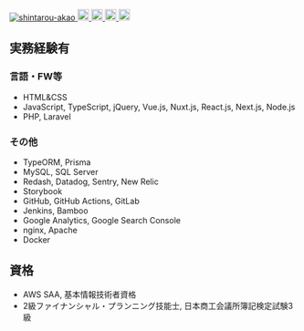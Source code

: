 <p align="left"> 
  <a href="https://github.com/shintarou-akao/shintarou-akao/">
    <img src="https://komarev.com/ghpvc/?username=shintarou-akao" alt="shintarou-akao" />
  </a>
  <a href="https://github.com/shintarou-akao">
    <img height="20" src="https://img.shields.io/github/followers/shintarou-akao?label=follow&logo=github&style=flat" />
  </a>
  <a href="http://qiita.com/shintarou-akao">
    <img height="20" src="https://qiita-badge.apiapi.app/s/shintarou-akao/posts.svg" />
  </a>
  <a href="https://qiita.com/shintarou-akao/contributions">
    <img height="20" src="https://qiita-badge.apiapi.app/s/shintarou-akao/contributions.svg" />
  </a>
  <a href="https://www.codewars.com/users/shintaro-akao">
    <img height="20" src="https://www.codewars.com/users/shintaro-akao/badges/small" />
  </a>
</p>

<div>
  <h2>実務経験有</h2>
  <div>
    <h3>言語・FW等</h3>
    <ul>
      <li>HTML&CSS</li>
      <li>JavaScript, TypeScript, jQuery, Vue.js, Nuxt.js, React.js, Next.js, Node.js</li>
      <li>PHP, Laravel</li>
    </ul>
  </div>
  <div>
    <h3>その他</h3>
    <ul>
      <li>TypeORM, Prisma</li>
      <li>MySQL, SQL Server</li>
      <li>Redash, Datadog, Sentry, New Relic</li>
      <li>Storybook</li>
      <li>GitHub, GitHub Actions, GitLab</li>
      <li>Jenkins, Bamboo</li>
      <li>Google Analytics, Google Search Console</li>
      <li>nginx, Apache</li>
      <li>Docker</li>
    </ul>
  </div>
</div>
<div>
  <h2>資格</h2>
  <ul>
    <li>AWS SAA, 基本情報技術者資格</li>
    <li>2級ファイナンシャル・プランニング技能士, 日本商工会議所簿記検定試験3級</li>
  </ul>
</div>
